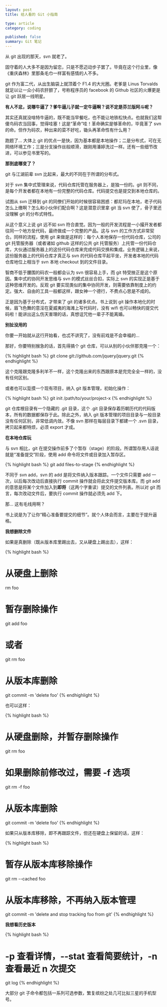 ```yaml
---
layout: post
title: 给人看的 Git 小指南

type: article
category: coding

published: false
summary: Git 笔记
---
```


从 git 出现的那天，svn 就老了。

固守着的人大多不是因为留恋，只是不愿迈动步子罢了。毕竟在这个行业里，像《重庆森林》里那条毛巾一样富有感情的人不多。

git 作为富二代，从出生脑袋上就顶着个 F1.4 的大光圈。老爹是 Linus Torvalds 就足以让一众小码农肝颤了，号称程序员的 facebook 的 Github 社区的火爆更是让 git 跃居一线明星。

**有人不忿，说哪牛逼了？爹牛逼儿子就一定牛逼啊？说不定是芬兰版阿斗呢？**

其实还真就没啥特牛逼的，既不能当早餐吃，也不能让地铁松快点。也就我们这帮傻鸟码农当回事，觉得哇塞！这是“革命”哇！革命确实是够革命的，毕竟革了 svn 的命。但作为码农，种出来的菜不好吃，锄头再革命性有什么用？

跑题了… 大体上 git 的优点一是快，因为基本都是本地操作；二是分布式，可在无网络环境工作；三是分支操作丝般顺滑，跟刚用潘婷洗过一样。还有一些细节改进，可以参见书里写的。

**那到底哪变了？**

git 与江湖前辈 svn 比起来，最大的不同在于所谓的分布式。

对于 svn 集中式管理来说，代码仓库托管在服务器上，是独一份的。git 则不同，是每个开发者都在本地有一份完整的代码仓库。代码提交也是提交到本地仓库的。

试图从 svn 迁移到 git 的同僚们开始的时候很容易困惑：都尼玛在本地，老子代码怎么上缴啊？怎么和小伙伴们配合啊？这是潜意识里拿 git 当 svn 使了，骨子里还没理解 git 的分布式特性。

从这个意义上说 git 远不如 svn 符合直觉。因为一般的开发流程是一小撮开发者都往同一个地方垒代码，最终做成一个完整的产品。这与 svn 的工作方式非常契合。同样的流程，使用 git 来做是这样的：每个人本地保存一份代码仓库，公司的 git 托管服务器（或者诸如 github 这样的公共 git 托管服务）上托管一份代码仓库，大伙通过服务器上的这份代码仓库来完成代码交换和集成。业务逻辑上来说，这份服务器上的代码仓库才真正与 svn 的代码仓库平起平坐，开发者本地的代码仓库地位上相当于 svn 本地 checkout 到的文件目录。

智商不低于腰围的码农一般都会认为 svn 很容易上手，而 git 特受挫正是这个原因。集中式的协同开发思维与 svn 的模式丝丝合扣，实际上 svn 的实现正是基于这种思维开发的。反观 git 要实现类似的集中协同开发，则需要依靠制度上的约定。强大、自由的工具一般都这样，跟女神一个德行，不费点心思是不成的。

正是因为基于分布式，才带来了 git 的诸多优点。书上说到 git 操作本地化的时候，眉飞色舞的意淫在夏威夷的海滩上写代码时，没有 wifi 也可以畅快的提交代码啦！能讲出这么伤天害理的话，真想诅咒他一辈子不能离婚。

**别扯没用的**

你要一开始就从这行开始看，也忒不讲究了，没有前戏是不会幸福的…

那好，你要特别猴急的话，首先得搞个 git 仓库，可以从别的小伙伴那克隆一个：

{% highlight bash %}
git clone git://github.com/jquery/jquery.git
{% endhighlight %}

这个克隆跟克隆多利羊不一样，这个克隆出来的东西跟原本是完完全全一样的，没有任何区别。

或者也可以踅摸一个现有项目，纳入 git 版本管理，初始化操作：

{% highlight bash %}
git init /path/to/your/project-x
{% endhighlight %}

git 仓库根目录有一个隐藏的 .git 目录，这个 .git 目录保存着历朝历代的代码版本，所有的数据都保存于此。除此之外，纳入 git 版本管理的项目目录与一般目录没有任何区别，非常低调内敛。不像 svn 那样在每层目录下都建一个 .svn 目录，拷贝起来都特烦，必须 export 才成。

**在本地仓库玩**

与 svn 相比，git 在提交操作前多了个暂存（stage）的阶段。所谓暂存用人话说就是“准备提交”阶段，使用 add 命令将文件或目录加入暂存区。

{% highlight bash %}
git add files-to-stage
{% endhighlight %}

不同于 svn add，svn 的 add 是将文件纳入版本跟踪。一个文件只需要 add 一次，以后每次改动后直接执行 commit 操作就会将此文件提交版本库。而 git add 的意思是将某个文件加入到**即将**（这两个字重读）提交的文件列表。所以对 git 而言，每次改动文件后，要执行 commit 操作就必须先 add 下。

那… 这有毛线用啊？

书上说是为了让你“精心准备要提交的细节”。就个人体会而言，主要在于提升逼格。

**我想删除文件**

如果是真删除（既从版本库里踢出去，又从硬盘上踢出去），这样：

{% highlight bash %}
# 从硬盘上删除
rm foo

# 暂存删除操作
git add foo
# 或者
git rm foo

# 从版本库删除
git commit -m 'delete foo'
{% endhighlight %}

也可以这样：

{% highlight bash %}
# 从硬盘删除，并暂存删除操作
git rm foo

# 如果删除前修改过，需要 -f 选项
git rm -f foo
	
# 从版本库删除
git commit -m 'delete foo'
{% endhighlight %}

如果只从版本库移除，即不再跟踪文件，但还在硬盘上保留的话，这样：

{% highlight bash %}
# 暂存从版本库移除操作
git rm --cached foo

# 从版本库移除，不再纳入版本管理
git commit -m 'delete and stop tracking foo from git'
{% endhighlight %}

**我想看历史版本**

{% highlight bash %}
# -p 查看详情，--stat 查看简要统计，-n 查看最近 n 次提交
git log
{% endhighlight %}

大部分 git 子命令都包括一系列可选参数，繁复缤纷之处几可比拟三星的手机型号。
